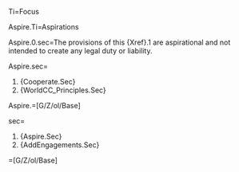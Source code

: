 Ti=Focus

Aspire.Ti=Aspirations

Aspire.0.sec=The provisions of this {Xref}.1 are aspirational and not intended to create any legal duty or liability.

Aspire.sec=<ol class="secs-and"><li>{Cooperate.Sec}<li>{WorldCC_Principles.Sec}</ol>

Aspire.=[G/Z/ol/Base]

sec=<ol class="secs-and"><li>{Aspire.Sec}<li>{AddEngagements.Sec}</ol>

=[G/Z/ol/Base]
